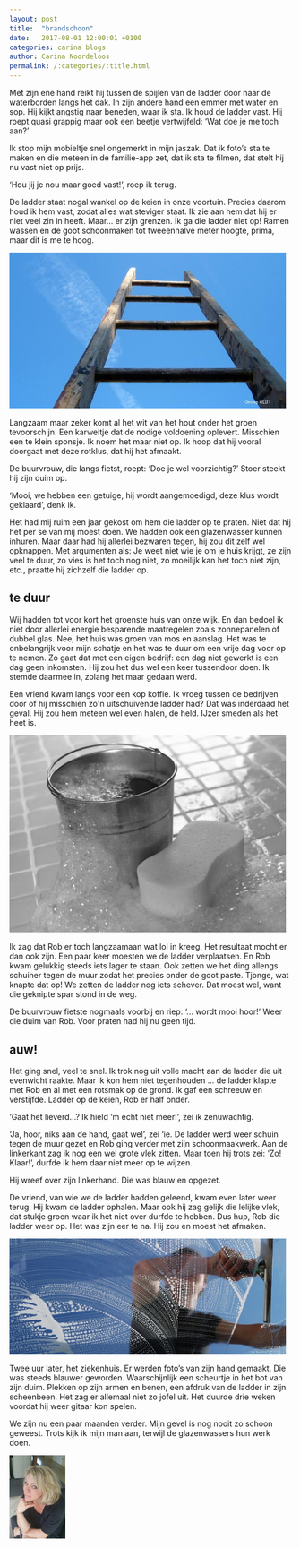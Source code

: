 ```yaml
---
layout: post
title:  "brandschoon"
date:   2017-08-01 12:00:01 +0100
categories: carina blogs
author: Carina Noordeloos
permalink: /:categories/:title.html
---
```

Met zijn ene hand reikt hij tussen de spijlen van de ladder door naar de waterborden langs het dak. In zijn andere hand een emmer met water en sop. Hij kijkt angstig naar beneden, waar ik sta. Ik houd de ladder vast. Hij roept quasi grappig maar ook een beetje vertwijfeld: ‘Wat doe je me toch aan?’

Ik stop mijn mobieltje snel ongemerkt in mijn jaszak. Dat ik foto’s sta te maken en die meteen in de familie-app zet, dat ik sta te filmen, dat stelt hij nu vast niet op prijs.

‘Hou jij je nou maar goed vast!’, roep ik terug.

De ladder staat nogal wankel op de keien in onze voortuin. Precies daarom houd ik hem vast, zodat alles wat steviger staat. Ik zie aan hem dat hij er niet veel zin in heeft. Maar... er zijn grenzen. Ík ga die ladder niet op! Ramen wassen en de goot schoonmaken tot tweeënhalve meter hoogte, prima, maar dit is me te hoog.

<div style="margin:0 10px 10px 0"><img src="/assets/brandschoon 1.jpg"/></div>

Langzaam maar zeker komt al het wit van het hout onder het groen tevoorschijn. Een karweitje dat de nodige voldoening oplevert. Misschien een te klein sponsje. Ik noem het maar niet op. Ik hoop dat hij vooral doorgaat met deze rotklus, dat hij het afmaakt.

De buurvrouw, die langs fietst, roept: ‘Doe je wel voorzichtig?’ Stoer steekt hij zijn duim op.

‘Mooi, we hebben een getuige, hij wordt aangemoedigd, deze klus wordt geklaard’, denk ik.

Het had mij ruim een jaar gekost om hem die ladder op te praten. Niet dat hij het per se van mij moest doen. We hadden ook een glazenwasser kunnen inhuren. Maar daar had hij allerlei bezwaren tegen, hij zou dit zelf wel opknappen. Met argumenten als: Je weet niet wie je om je huis krijgt, ze zijn veel te duur, zo vies is het toch nog niet, zo moeilijk kan het toch niet zijn, etc., praatte hij zichzelf die ladder op.

<h2> te duur </h2>

Wij hadden tot voor kort het groenste huis van onze wijk. En dan bedoel ik niet door allerlei energie besparende maatregelen zoals zonnepanelen of dubbel glas. Nee, het huis was groen van mos en aanslag. Het was te onbelangrijk voor mijn schatje en het was te duur om een vrije dag voor op te nemen. Zo gaat dat met een eigen bedrijf: een dag niet gewerkt is een dag geen inkomsten. Hij zou het dus wel een keer tussendoor doen. Ik stemde daarmee in, zolang het maar gedaan werd.

Een vriend kwam langs voor een kop koffie. Ik vroeg tussen de bedrijven door of hij misschien zo'n uitschuivende ladder had? Dat was inderdaad het geval. Hij zou hem meteen wel even halen, de held. IJzer smeden als het heet is.

<div style="margin:0 10px 10px 0"><img src="/assets/brandschoon 2.jpg"/></div>

Ik zag dat Rob er toch langzaamaan wat lol in kreeg. Het resultaat mocht er dan ook zijn. Een paar keer moesten we de ladder verplaatsen. En Rob kwam gelukkig steeds iets lager te staan. Ook zetten we het ding allengs schuiner tegen de muur zodat het precies onder de goot paste. Tjonge, wat knapte dat op! We zetten de ladder nog iets schever. Dat moest wel, want die geknipte spar stond in de weg.

De buurvrouw fietste nogmaals voorbij en riep: ‘... wordt mooi hoor!’ Weer die duim van Rob. Voor praten had hij nu geen tijd.

<h2> auw! </h2>

Het ging snel, veel te snel. Ik trok nog uit volle macht aan de ladder die uit evenwicht raakte. Maar ik kon hem niet tegenhouden ... de ladder klapte met Rob en al met een rotsmak op de grond. Ik gaf een schreeuw en verstijfde. Ladder op de keien, Rob er half onder.

‘Gaat het lieverd...? Ik hield ‘m echt niet meer!’, zei ik zenuwachtig.

‘Ja, hoor, niks aan de hand, gaat wel’, zei ‘ie. De ladder werd weer schuin tegen de muur gezet en Rob ging verder met zijn schoonmaakwerk.
Aan de linkerkant zag ik nog een wel grote vlek zitten. Maar toen hij trots zei: ‘Zo! Klaar!’, durfde ik hem daar niet meer op te wijzen.

Hij wreef over zijn linkerhand. Die was blauw en opgezet.

De vriend, van wie we de ladder hadden geleend, kwam even later weer terug. Hij kwam de ladder ophalen. Maar ook hij zag gelijk die lelijke vlek, dat stukje groen waar ik het niet over durfde te hebben. Dus hup, Rob die ladder weer op. Het was zijn eer te na. Hij zou en moest het afmaken.

<div style="margin:0 10px 10px 0"><img src="/assets/brandschoon 3.jpg"/></div>

Twee uur later, het ziekenhuis. Er werden foto’s van zijn hand gemaakt. Die was steeds blauwer geworden. Waarschijnlijk een scheurtje in het bot van zijn duim. Plekken op zijn armen en benen, een afdruk van de ladder in zijn scheenbeen. Het zag er allemaal niet zo jofel uit. Het duurde drie weken voordat hij weer gitaar kon spelen.

We zijn nu een paar maanden verder. Mijn gevel is nog nooit zo schoon geweest. Trots kijk ik mijn man aan, terwijl de glazenwassers hun werk doen.

<div style="margin:0 10px 10px 0"><img src="/assets/Carina - profiel 2019.jpg" alt="Carina Noordeloos" width="100"/></div>
